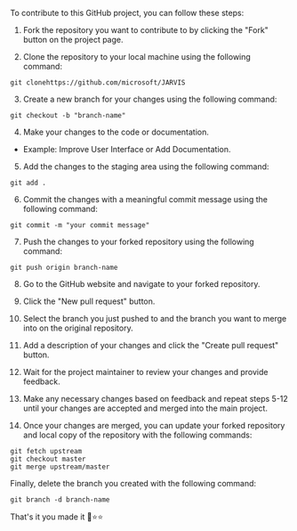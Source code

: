 
To contribute to this GitHub project, you can follow these steps:

1. Fork the repository you want to contribute to by clicking the "Fork" button on the project page.

2. Clone the repository to your local machine using the following command:

```
git clonehttps://github.com/microsoft/JARVIS
```
3. Create a new branch for your changes using the following command:

```
git checkout -b "branch-name"
```
4. Make your changes to the code or documentation.
- Example: Improve User Interface or Add Documentation.

5. Add the changes to the staging area using the following command:
```
git add . 
```

6. Commit the changes with a meaningful commit message using the following command:
```
git commit -m "your commit message"
```
7. Push the changes to your forked repository using the following command:
```
git push origin branch-name
```
8. Go to the GitHub website and navigate to your forked repository.

9. Click the "New pull request" button.

10. Select the branch you just pushed to and the branch you want to merge into on the original repository.

11. Add a description of your changes and click the "Create pull request" button.

12. Wait for the project maintainer to review your changes and provide feedback.

13. Make any necessary changes based on feedback and repeat steps 5-12 until your changes are accepted and merged into the main project.

14. Once your changes are merged, you can update your forked repository and local copy of the repository with the following commands:

```
git fetch upstream
git checkout master
git merge upstream/master
```
Finally, delete the branch you created with the following command:
```
git branch -d branch-name
```
That's it you made it 🐣⭐⭐
